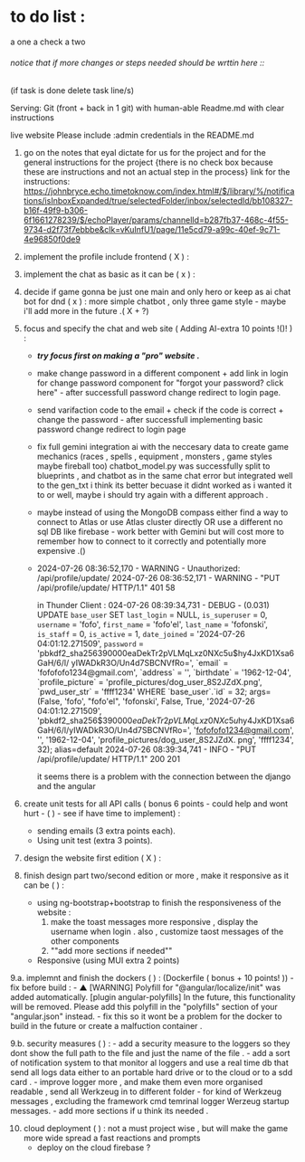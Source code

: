 # to do list : 
a one a check a two
###### notice that if more changes or steps needed should be wrttin here :: 
(if task is done delete task line/s)

Serving:
Git (front + back in 1 git) with human-able Readme.md with clear instructions

live website 
Please include :admin credentials in the README.md 


1. go on the notes that eyal dictate for us for the project and for the general instructions for the project {there is no check box because these are instructions and not an actual step in the process}
link for the instructions: 
https://johnbryce.echo.timetoknow.com/index.html#/$/library/%/notifications/isInboxExpanded/true/selectedFolder/inbox/selectedId/bb108327-b16f-49f9-b306-6f1661278239/$/echoPlayer/params/channelId=b287fb37-468c-4f55-9734-d2f73f7ebbbe&clk=vKuInfU1/page/11e5cd79-a99c-40ef-9c71-4e96850f0de9
 
2. implement the profile include frontend ( X ) :

3. implement the chat as basic as it can be ( x ) : 

4. decide if game gonna be just one main and only hero or keep as ai chat bot for dnd ( x ) :
    more simple chatbot , only three game style - maybe i'll add more in the future .( X + ?)

5. focus and specify the chat and web site ( Adding AI-extra 10 points !()! ) : 
    - ***try focus first on making a "pro" website .***
    - make change password in a different component + add link in login for change password component for "forgot your password? click here" - after successfull password change redirect to login page.
    - send varifaction code to the email + check if the code is correct + change the password - after successfull implementing basic password change redirect to login page
    - fix full gemini integration ai with the neccesary data to create game mechanics (races , spells , equipment , monsters , game styles maybe fireball too)
        chatbot_model.py was successfully split to blueprints , and chatbot as in the same chat error but integrated well to the gen_txt
        i think its better becuase it didnt worked as i wanted it to or well, maybe i should try again with a different approach .
    - maybe instead of using the MongoDB compass either find a way to connect to Atlas or use Atlas cluster directly OR use a different no sql DB like          firebase - work better with Gemini but will cost more to remember how to connect to it correctly and potentially more expensive .()
    - 2024-07-26 08:36:52,170 - WARNING - Unauthorized: /api/profile/update/
       2024-07-26 08:36:52,171 - WARNING - "PUT /api/profile/update/ HTTP/1.1" 401 58
       
       in Thunder Client :
       024-07-26 08:39:34,731 - DEBUG - (0.031) UPDATE `base_user` SET `last_login` = NULL, `is_superuser` = 0, `username` = 'fofo', `first_name` = 'fofo\'el', `last_name` =          'fofonski', `is_staff` = 0, `is_active` = 1, `date_joined` = '2024-07-26 04:01:12.271509', `password` = 'pbkdf2_sha256$390000$eaDekTr2pVLMqLxz0NXc5u$hy4JxKD1Xsa6GaH/6/l/           yIWADkR3O/Un4d7SBCNVfRo=', `email` = 'fofofofo1234@gmail.com', `address` = '', `birthdate` = '1962-12-04', `profile_picture` = 'profile_pictures/dog_user_8S2JZdX.png',            `pwd_user_str` = 'ffff1234' WHERE `base_user`.`id` = 32; args=(False, 'fofo', "fofo'el", 'fofonski', False, True, '2024-07-26 04:01:12.271509',            'pbkdf2_sha256$390000$eaDekTr2pVLMqLxz0NXc5u$hy4JxKD1Xsa6GaH/6/l/yIWADkR3O/Un4d7SBCNVfRo=', 'fofofofo1234@gmail.com', '', '1962-12-04', 'profile_pictures/dog_user_8S2JZdX.        png', 'ffff1234', 32); alias=default
       2024-07-26 08:39:34,741 - INFO - "PUT /api/profile/update/ HTTP/1.1" 200 201
       
       it seems there is a problem with the connection between the django and the angular

6. create unit tests for all API calls ( bonus 6 points - could help and wont hurt - ( ) - see if have time to implement) :
    - sending emails (3 extra points each).
    - Using unit test (extra 3 points). 

7. design the website first edition ( X ) :


8. finish design part two/second edition or more , make it responsive as it can be ( ) : 
    - using ng-bootstrap+bootstrap to finish the responsiveness of the website : 
        1. make the toast messages more responsive , display the username when login .
            also , customize taost messages of the other components
        2. ""add more sections if needed"" 
    - Responsive (using MUI extra 2 points)


9.a. implemnt and finish the dockers ( ) :
    (Dockerfile ( bonus + 10 points! ))
    - fix before build : 
        - ▲ [WARNING] Polyfill for "@angular/localize/init" was added automatically. [plugin angular-polyfills]
            In the future, this functionality will be removed. Please add this polyfill in the "polyfills" section of your "angular.json" instead. - fix this so it wont be a problem for the docker to build in the future or create a malfuction container .

9.b. security measures ( ) :
    - add a security measure to the loggers so they dont show the full path to the file and just the name of the file .
    - add a sort of notification system to that monitor al loggers and use a real time db that send all logs data either to an portable hard drive or to the cloud or to a sdd card .
    - improve logger more , and make them even more organised readable , send all Werkzeug in to different folder - for kind of Werkzeug messages , excluding the framework cmd temrinal logger Werzeug startup messages.
    - add more sections if u think its needed .
    



10. cloud deployment ( ) :
    not a must project wise , but will make the game more wide spread a fast reactions and prompts 
    - deploy on the cloud firebase ? 